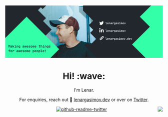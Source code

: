 [![Social banner for lenargasimov](header.png)](https://lenargasimov.dev)
<h1 align='center'> Hi! :wave:</h1>
<p align='center'>
I'm Lenar.
</p>

<p align='center'>For enquiries, reach out 📮 <a href="https://lenargasimov.dev">lenargasimov.dev</a> or over on <a href="https://twitter.com/lenargasimov">Twitter</a>.</p>


<p><img align="right" src="https://spotify-recently-played-readme.vercel.app/api?user=lyc5820s2tgyaacnm646qlk8h&count=3" /></p>  

<div align="center">
<p><a href="https://www.twitter.com/lenargasimov"><img src="https://github-readme-twitter-gazf.vercel.app/api?id=lenargasimov&layout=wide" alt="github-readme-twitter"></a></p>
</div>
